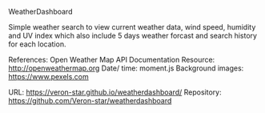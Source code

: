 WeatherDashboard

Simple weather search to view current weather data, wind speed, humidity and UV index which also include 5 days weather forcast and search history for each location.

References:
Open Weather Map API Documentation Resource: http://openweathermap.org
Date/ time: moment.js
Background images: https://www.pexels.com



URL: https://veron-star.github.io/weatherdashboard/
Repository: https://github.com/Veron-star/weatherdashboard
